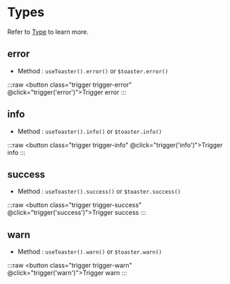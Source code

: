 # Types

<script setup>
import { useToaster } from '@bastien-j/vue-toaster'

const toaster = useToaster()

function trigger(type) {
  toaster[type](`${type} toast`)
}
</script>

Refer to [Type](../guide/conf-type) to learn more.

## error

- Method : `useToaster().error()` or `$toaster.error()`

:::raw
<ClientOnly>
  <button class="trigger trigger-error" @click="trigger('error')">Trigger error</button>
</ClientOnly>
:::

## info

- Method : `useToaster().info()` or `$toaster.info()`

:::raw
<ClientOnly>
  <button class="trigger trigger-info" @click="trigger('info')">Trigger info</button>
</ClientOnly>
:::

## success

- Method : `useToaster().success()` or `$toaster.success()`

:::raw
<ClientOnly>
  <button class="trigger trigger-success" @click="trigger('success')">Trigger success</button>
</ClientOnly>
:::

## warn

- Method : `useToaster().warn()` or `$toaster.warn()`

:::raw
<ClientOnly>
  <button class="trigger trigger-warn" @click="trigger('warn')">Trigger warn</button>
</ClientOnly>
:::

<style scoped>
.trigger {
  border: 1px solid var(--vp-c-divider);
  padding: 8px 12px;
  border-radius: 5px;
  font-size: 16px;
}
.trigger-error {
  color: hsl(354, 70%, 54%);
}
.trigger-info {
  color: hsl(211, 100%, 50%);
}
.trigger-success {
  color: hsl(134, 61%, 41%);
}
.trigger-warn {
  color: hsl(45, 100%, 51%);
}
</style>
